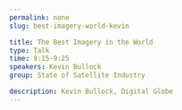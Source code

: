 ```yaml
---
permalink: none
slug: best-imagery-world-kevin

title: The Best Imagery in the World
type: Talk
time: 9:15-9:25
speakers: Kevin Bullock
group: State of Satellite Industry

description: Kevin Bullock, Digital Globe
---
```

